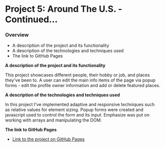 # Project 5: Around The U.S. - Continued...
### Overview  
* A description of the project and its functionality  
* A description of the technologies and techniques used  
* The link to GitHub Pages  
  
**A description of the project and its functionality**    
  
This project showcases different people, their hobby or job, and places they've been to.
A user can edit the main info items of the page via popup forms - edit the profile owner information and add or delete featured places.
  
**A description of the technologies and techniques used**  

In this project I've implemented adaptive and responsive techniques such as relative values for element sizing. Popup forms were created and javascript used to control the form and its input. Emphasize was put on working with arrays and manipulating the DOM.
   
  
  
**The link to GitHub Pages**  
  
* [Link to the project on GitHub Pages](https://benshur.github.io/web_project_4/)
